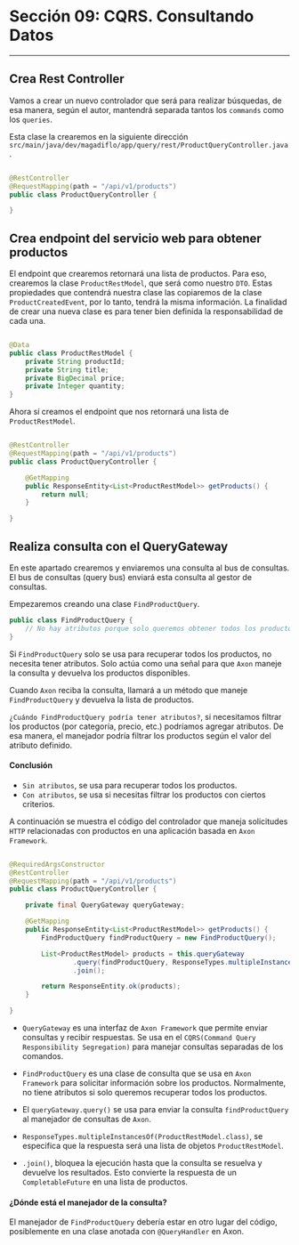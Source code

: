 # Sección 09: CQRS. Consultando Datos

---

## Crea Rest Controller

Vamos a crear un nuevo controlador que será para realizar búsquedas, de esa manera, según el autor, mantendrá separada
tantos los `commands` como los `queries`.

Esta clase la crearemos en la siguiente dirección
`src/main/java/dev/magadiflo/app/query/rest/ProductQueryController.java`.

````java

@RestController
@RequestMapping(path = "/api/v1/products")
public class ProductQueryController {

}
````

## Crea endpoint del servicio web para obtener productos

El endpoint que crearemos retornará una lista de productos. Para eso, crearemos la clase `ProductRestModel`, que será
como nuestro `DTO`. Estas propiedades que contendrá nuestra clase las copiaremos de la clase `ProductCreatedEvent`,
por lo tanto, tendrá la misma información. La finalidad de crear una nueva clase es para tener bien definida la
responsabilidad de cada una.

````java

@Data
public class ProductRestModel {
    private String productId;
    private String title;
    private BigDecimal price;
    private Integer quantity;
}
````

Ahora sí creamos el endpoint que nos retornará una lista de `ProductRestModel`.

````java

@RestController
@RequestMapping(path = "/api/v1/products")
public class ProductQueryController {

    @GetMapping
    public ResponseEntity<List<ProductRestModel>> getProducts() {
        return null;
    }

}
````

## Realiza consulta con el QueryGateway

En este apartado crearemos y enviaremos una consulta al bus de consultas. El bus de consultas (query bus) enviará esta
consulta al gestor de consultas.

Empezaremos creando una clase `FindProductQuery`.

````java
public class FindProductQuery {
    // No hay atributos porque solo queremos obtener todos los productos
}
````

Si `FindProductQuery` solo se usa para recuperar todos los productos, no necesita tener atributos. Solo actúa como una
señal para que `Axon` maneje la consulta y devuelva los productos disponibles.

Cuando `Axon` reciba la consulta, llamará a un método que maneje `FindProductQuery` y devuelva la lista de productos.

`¿Cuándo FindProductQuery podría tener atributos?`, si necesitamos filtrar los productos (por categoría, precio, etc.)
podríamos agregar atributos. De esa manera, el manejador podría filtrar los productos según el valor del atributo
definido.

#### Conclusión

- `Sin atributos`, se usa para recuperar todos los productos.
- `Con atributos`, se usa si necesitas filtrar los productos con ciertos criterios.

A continuación se muestra el código del controlador que maneja solicitudes `HTTP` relacionadas con productos en una
aplicación basada en `Axon Framework`.

````java

@RequiredArgsConstructor
@RestController
@RequestMapping(path = "/api/v1/products")
public class ProductQueryController {

    private final QueryGateway queryGateway;

    @GetMapping
    public ResponseEntity<List<ProductRestModel>> getProducts() {
        FindProductQuery findProductQuery = new FindProductQuery();

        List<ProductRestModel> products = this.queryGateway
                .query(findProductQuery, ResponseTypes.multipleInstancesOf(ProductRestModel.class))
                .join();

        return ResponseEntity.ok(products);
    }

}
````

- `QueryGateway` es una interfaz de `Axon Framework` que permite enviar consultas y recibir respuestas. Se usa en el
  `CQRS(Command Query Responsibility Segregation)` para manejar consultas separadas de los comandos.


- `FindProductQuery` es una clase de consulta que se usa en `Axon Framework` para solicitar información sobre los
  productos. Normalmente, no tiene atributos si solo queremos recuperar todos los productos.


- El `queryGateway.query()` se usa para enviar la consulta `findProductQuery` al manejador de consultas de `Axon`.


- `ResponseTypes.multipleInstancesOf(ProductRestModel.class)`, se especifica que la respuesta será una lista de objetos
  `ProductRestModel`.


- `.join()`, bloquea la ejecución hasta que la consulta se resuelva y devuelve los resultados. Esto convierte la
  respuesta de un `CompletableFuture` en una lista de productos.

#### ¿Dónde está el manejador de la consulta?

El manejador de `FindProductQuery` debería estar en otro lugar del código, posiblemente en una clase anotada con
`@QueryHandler` en Axon.